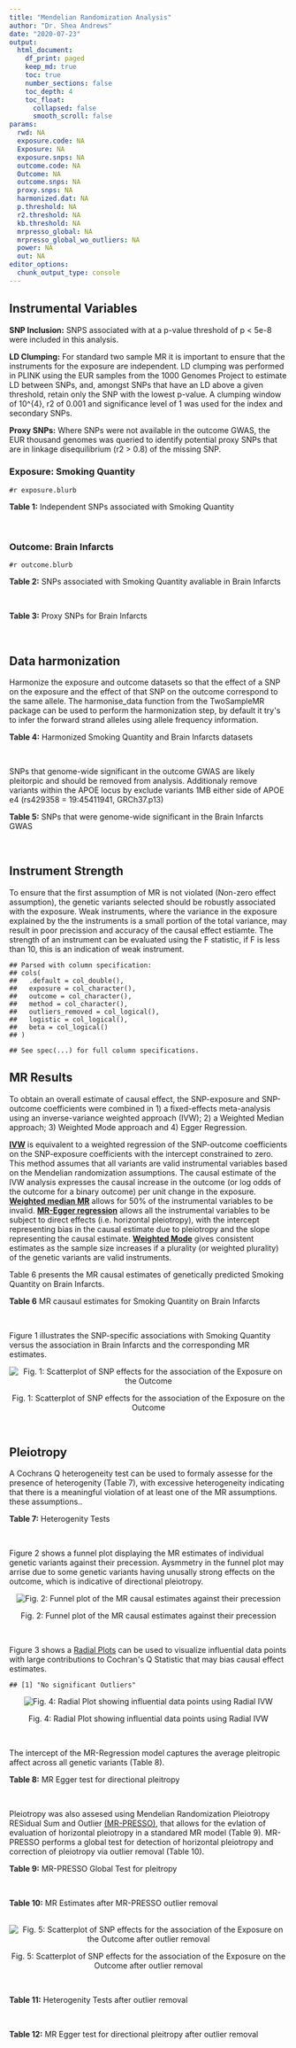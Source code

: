 ```yaml
---
title: "Mendelian Randomization Analysis"
author: "Dr. Shea Andrews"
date: "2020-07-23"
output:
  html_document:
    df_print: paged
    keep_md: true
    toc: true
    number_sections: false
    toc_depth: 4
    toc_float:
      collapsed: false
      smooth_scroll: false
params:
  rwd: NA
  exposure.code: NA
  Exposure: NA
  exposure.snps: NA
  outcome.code: NA
  Outcome: NA
  outcome.snps: NA
  proxy.snps: NA
  harmonized.dat: NA
  p.threshold: NA
  r2.threshold: NA
  kb.threshold: NA
  mrpresso_global: NA
  mrpresso_global_wo_outliers: NA
  power: NA
  out: NA
editor_options:
  chunk_output_type: console
---
```







## Instrumental Variables
**SNP Inclusion:** SNPS associated with at a p-value threshold of p < 5e-8 were included in this analysis.
<br>

**LD Clumping:** For standard two sample MR it is important to ensure that the instruments for the exposure are independent. LD clumping was performed in PLINK using the EUR samples from the 1000 Genomes Project to estimate LD between SNPs, and, amongst SNPs that have an LD above a given threshold, retain only the SNP with the lowest p-value. A clumping window of 10^{4}, r2 of 0.001 and significance level of 1 was used for the index and secondary SNPs.
<br>

**Proxy SNPs:** Where SNPs were not available in the outcome GWAS, the EUR thousand genomes was queried to identify potential proxy SNPs that are in linkage disequilibrium (r2 > 0.8) of the missing SNP.
<br>

### Exposure: Smoking Quantity
`#r exposure.blurb`
<br>

**Table 1:** Independent SNPs associated with Smoking Quantity
<div data-pagedtable="false">
  <script data-pagedtable-source type="application/json">
{"columns":[{"label":["SNP"],"name":[1],"type":["chr"],"align":["left"]},{"label":["CHROM"],"name":[2],"type":["dbl"],"align":["right"]},{"label":["POS"],"name":[3],"type":["dbl"],"align":["right"]},{"label":["REF"],"name":[4],"type":["chr"],"align":["left"]},{"label":["ALT"],"name":[5],"type":["chr"],"align":["left"]},{"label":["AF"],"name":[6],"type":["dbl"],"align":["right"]},{"label":["BETA"],"name":[7],"type":["dbl"],"align":["right"]},{"label":["SE"],"name":[8],"type":["dbl"],"align":["right"]},{"label":["Z"],"name":[9],"type":["dbl"],"align":["right"]},{"label":["P"],"name":[10],"type":["dbl"],"align":["right"]},{"label":["N"],"name":[11],"type":["dbl"],"align":["right"]},{"label":["TRAIT"],"name":[12],"type":["chr"],"align":["left"]}],"data":[{"1":"rs6663484","2":"1","3":"33878554","4":"T","5":"G","6":"0.3572470","7":"0.009431570","8":"0.001715454","9":"5.498","10":"3.843e-08","11":"335394","12":"Cigarettes_Per_Day"},{"1":"rs11264100","2":"1","3":"35591626","4":"A","5":"G","6":"0.8814240","7":"-0.010396900","8":"0.001714250","9":"-6.065","10":"1.323e-09","11":"335394","12":"Cigarettes_Per_Day"},{"1":"rs2072659","2":"1","3":"154548521","4":"C","5":"G","6":"0.1007260","7":"-0.012620500","8":"0.001711486","9":"-7.374","10":"1.659e-13","11":"335394","12":"Cigarettes_Per_Day"},{"1":"rs34973462","2":"1","3":"175993820","4":"C","5":"T","6":"0.4145770","7":"0.010078692","8":"0.001714646","9":"5.878","10":"4.157e-09","11":"335394","12":"Cigarettes_Per_Day"},{"1":"rs7599488","2":"2","3":"60718347","4":"C","5":"T","6":"0.4428680","7":"0.009946318","8":"0.001709871","9":"5.817","10":"5.974e-09","11":"337334","12":"Cigarettes_Per_Day"},{"1":"rs78408772","2":"2","3":"62710608","4":"C","5":"T","6":"0.0813701","7":"-0.009453846","8":"0.001710484","9":"-5.527","10":"3.250e-08","11":"337334","12":"Cigarettes_Per_Day"},{"1":"rs10204824","2":"2","3":"148372720","4":"A","5":"G","6":"0.5798550","7":"-0.012300300","8":"0.001706952","9":"-7.206","10":"5.754e-13","11":"337334","12":"Cigarettes_Per_Day"},{"1":"rs2084533","2":"3","3":"16872929","4":"C","5":"T","6":"0.3500730","7":"0.010643680","8":"0.001709005","9":"6.228","10":"4.718e-10","11":"337334","12":"Cigarettes_Per_Day"},{"1":"rs7431710","2":"3","3":"48935583","4":"G","5":"A","6":"0.6480000","7":"-0.012329218","8":"0.001711441","9":"-7.204","10":"5.832e-13","11":"335553","12":"Cigarettes_Per_Day"},{"1":"rs58889493","2":"3","3":"85622699","4":"T","5":"A","6":"0.6837700","7":"0.009410614","8":"0.001715074","9":"5.487","10":"4.095e-08","11":"335553","12":"Cigarettes_Per_Day"},{"1":"rs699165","2":"3","3":"136224697","4":"A","5":"G","6":"0.8056560","7":"0.009942930","8":"0.001709877","9":"5.815","10":"6.079e-09","11":"337334","12":"Cigarettes_Per_Day"},{"1":"rs28813180","2":"3","3":"158083918","4":"G","5":"A","6":"0.5027290","7":"-0.011008200","8":"0.001708552","9":"-6.443","10":"1.169e-10","11":"337334","12":"Cigarettes_Per_Day"},{"1":"rs1024323","2":"4","3":"3006043","4":"C","5":"T","6":"0.4675490","7":"-0.009949721","8":"0.001709868","9":"-5.819","10":"5.926e-09","11":"337334","12":"Cigarettes_Per_Day"},{"1":"rs11940255","2":"4","3":"67086288","4":"G","5":"A","6":"0.6773900","7":"-0.010943792","8":"0.001708633","9":"-6.405","10":"1.504e-10","11":"337334","12":"Cigarettes_Per_Day"},{"1":"rs10018253","2":"4","3":"67961464","4":"A","5":"C","6":"0.3268620","7":"0.022056800","8":"0.003634931","9":"6.068","10":"1.295e-09","11":"73380","12":"Cigarettes_Per_Day"},{"1":"rs7766641","2":"6","3":"26184102","4":"G","5":"A","6":"0.3434330","7":"-0.010904588","8":"0.001713211","9":"-6.365","10":"1.954e-10","11":"335553","12":"Cigarettes_Per_Day"},{"1":"rs215600","2":"7","3":"32333642","4":"G","5":"A","6":"0.6815510","7":"-0.016194228","8":"0.001702147","9":"-9.514","10":"1.829e-21","11":"337334","12":"Cigarettes_Per_Day"},{"1":"rs62447179","2":"7","3":"50339609","4":"G","5":"A","6":"0.3121600","7":"-0.009971783","8":"0.001709839","9":"-5.832","10":"5.466e-09","11":"337334","12":"Cigarettes_Per_Day"},{"1":"rs2741351","2":"8","3":"27418040","4":"A","5":"C","6":"0.8433190","7":"0.011704500","8":"0.001707690","9":"6.854","10":"7.189e-12","11":"337334","12":"Cigarettes_Per_Day"},{"1":"rs4236926","2":"8","3":"42578059","4":"T","5":"G","6":"0.7646630","7":"0.020466200","8":"0.001696893","9":"12.061","10":"1.700e-33","11":"337334","12":"Cigarettes_Per_Day"},{"1":"rs790564","2":"8","3":"64604218","4":"A","5":"C","6":"0.7583510","7":"-0.011035300","8":"0.001708519","9":"-6.459","10":"1.055e-10","11":"337334","12":"Cigarettes_Per_Day"},{"1":"rs112151537","2":"9","3":"136455785","4":"C","5":"T","6":"0.0419238","7":"0.012560790","8":"0.001706629","9":"7.360","10":"1.833e-13","11":"337334","12":"Cigarettes_Per_Day"},{"1":"rs3025383","2":"9","3":"136502369","4":"T","5":"C","6":"0.1737550","7":"-0.017286900","8":"0.001700802","9":"-10.164","10":"2.856e-24","11":"337334","12":"Cigarettes_Per_Day"},{"1":"rs11186852","2":"10","3":"93962124","4":"T","5":"C","6":"0.2589970","7":"0.009375700","8":"0.001710582","9":"5.481","10":"4.225e-08","11":"337334","12":"Cigarettes_Per_Day"},{"1":"rs7951365","2":"11","3":"16377044","4":"T","5":"C","6":"0.2905450","7":"0.011608000","8":"0.001707809","9":"6.797","10":"1.066e-11","11":"337334","12":"Cigarettes_Per_Day"},{"1":"rs10742683","2":"11","3":"43667625","4":"G","5":"A","6":"0.4711050","7":"-0.009435166","8":"0.001710509","9":"-5.516","10":"3.470e-08","11":"337334","12":"Cigarettes_Per_Day"},{"1":"rs113001570","2":"11","3":"46737412","4":"A","5":"T","6":"0.0538378","7":"0.010525000","8":"0.001709153","9":"6.158","10":"7.383e-10","11":"337334","12":"Cigarettes_Per_Day"},{"1":"rs7125588","2":"11","3":"113436072","4":"A","5":"G","6":"0.3864800","7":"-0.011853500","8":"0.001707506","9":"-6.942","10":"3.875e-12","11":"337334","12":"Cigarettes_Per_Day"},{"1":"rs11846838","2":"14","3":"104184737","4":"G","5":"A","6":"0.3943150","7":"0.010082117","8":"0.001709703","9":"5.897","10":"3.700e-09","11":"337334","12":"Cigarettes_Per_Day"},{"1":"rs632811","2":"15","3":"59155050","4":"A","5":"G","6":"0.3428420","7":"-0.011826700","8":"0.001832742","9":"-6.453","10":"1.097e-10","11":"292829","12":"Cigarettes_Per_Day"},{"1":"rs10519203","2":"15","3":"78814046","4":"G","5":"A","6":"0.6650290","7":"-0.060766535","8":"0.001663652","9":"-36.526","10":"4.310e-292","11":"330721","12":"Cigarettes_Per_Day"},{"1":"rs4887093","2":"15","3":"79043853","4":"C","5":"G","6":"0.3424310","7":"-0.030542300","8":"0.003612337","9":"-8.455","10":"2.780e-17","11":"73380","12":"Cigarettes_Per_Day"},{"1":"rs182317","2":"15","3":"89943601","4":"G","5":"T","6":"0.3247800","7":"-0.010572371","8":"0.001726101","9":"-6.125","10":"9.082e-10","11":"330721","12":"Cigarettes_Per_Day"},{"1":"rs1592485","2":"16","3":"52093549","4":"C","5":"A","6":"0.6552290","7":"-0.011163824","8":"0.001713294","9":"-6.516","10":"7.210e-11","11":"335394","12":"Cigarettes_Per_Day"},{"1":"rs12924872","2":"16","3":"69552215","4":"C","5":"T","6":"0.4650860","7":"-0.009492899","8":"0.001715378","9":"-5.534","10":"3.130e-08","11":"335394","12":"Cigarettes_Per_Day"},{"1":"rs258321","2":"16","3":"89756473","4":"A","5":"G","6":"0.3990170","7":"0.011058400","8":"0.001713425","9":"6.454","10":"1.086e-10","11":"335394","12":"Cigarettes_Per_Day"},{"1":"rs4485470","2":"18","3":"62125063","4":"G","5":"A","6":"0.6147690","7":"-0.010643685","8":"0.001709005","9":"-6.228","10":"4.729e-10","11":"337334","12":"Cigarettes_Per_Day"},{"1":"rs59208569","2":"19","3":"4044424","4":"G","5":"C","6":"0.8391680","7":"0.010931927","8":"0.001708648","9":"6.398","10":"1.576e-10","11":"337334","12":"Cigarettes_Per_Day"},{"1":"rs34406232","2":"19","3":"41305530","4":"C","5":"A","6":"0.0251468","7":"-0.016630341","8":"0.001718543","9":"-9.677","10":"3.793e-22","11":"330721","12":"Cigarettes_Per_Day"},{"1":"rs56113850","2":"19","3":"41353107","4":"T","5":"C","6":"0.5750370","7":"0.036126600","8":"0.001694336","9":"21.322","10":"7.140e-101","11":"330721","12":"Cigarettes_Per_Day"},{"1":"rs117875279","2":"19","3":"41498715","4":"G","5":"A","6":"0.0172289","7":"-0.010721377","8":"0.001725914","9":"-6.212","10":"5.230e-10","11":"330721","12":"Cigarettes_Per_Day"},{"1":"rs6078373","2":"20","3":"11863500","4":"G","5":"A","6":"0.4282090","7":"0.011213272","8":"0.001708299","9":"6.564","10":"5.243e-11","11":"337334","12":"Cigarettes_Per_Day"},{"1":"rs1737894","2":"20","3":"31054702","4":"C","5":"G","6":"0.4553280","7":"0.011746800","8":"0.001707638","9":"6.879","10":"6.042e-12","11":"337334","12":"Cigarettes_Per_Day"},{"1":"rs2273500","2":"20","3":"61986949","4":"T","5":"C","6":"0.1678790","7":"0.018190100","8":"0.001699691","9":"10.702","10":"9.928e-27","11":"337334","12":"Cigarettes_Per_Day"},{"1":"rs7281463","2":"21","3":"40520783","4":"A","5":"C","6":"0.3389620","7":"0.009589740","8":"0.001710316","9":"5.607","10":"2.061e-08","11":"337334","12":"Cigarettes_Per_Day"}],"options":{"columns":{"min":{},"max":[10]},"rows":{"min":[10],"max":[10]},"pages":{}}}
  </script>
</div>
<br>

### Outcome: Brain Infarcts
`#r outcome.blurb`
<br>

**Table 2:** SNPs associated with Smoking Quantity avaliable in Brain Infarcts
<div data-pagedtable="false">
  <script data-pagedtable-source type="application/json">
{"columns":[{"label":["SNP"],"name":[1],"type":["chr"],"align":["left"]},{"label":["CHROM"],"name":[2],"type":["dbl"],"align":["right"]},{"label":["POS"],"name":[3],"type":["dbl"],"align":["right"]},{"label":["REF"],"name":[4],"type":["chr"],"align":["left"]},{"label":["ALT"],"name":[5],"type":["chr"],"align":["left"]},{"label":["AF"],"name":[6],"type":["dbl"],"align":["right"]},{"label":["BETA"],"name":[7],"type":["dbl"],"align":["right"]},{"label":["SE"],"name":[8],"type":["dbl"],"align":["right"]},{"label":["Z"],"name":[9],"type":["dbl"],"align":["right"]},{"label":["P"],"name":[10],"type":["dbl"],"align":["right"]},{"label":["N"],"name":[11],"type":["dbl"],"align":["right"]},{"label":["TRAIT"],"name":[12],"type":["chr"],"align":["left"]}],"data":[{"1":"rs6663484","2":"1","3":"33878554","4":"T","5":"G","6":"0.3501","7":"-0.0227","8":"0.0296","9":"-0.76689200","10":"0.44330","11":"20824","12":"brain_infarcts"},{"1":"rs11264100","2":"1","3":"35591626","4":"A","5":"G","6":"0.7372","7":"0.0047","8":"0.0437","9":"0.10755100","10":"0.91370","11":"18466","12":"brain_infarcts"},{"1":"rs2072659","2":"1","3":"154548521","4":"C","5":"G","6":"0.1050","7":"-0.0322","8":"0.0731","9":"-0.44049200","10":"0.65940","11":"13874","12":"brain_infarcts"},{"1":"rs34973462","2":"1","3":"175993820","4":"C","5":"T","6":"0.3344","7":"-0.0135","8":"0.0302","9":"-0.44701987","10":"0.65530","11":"20824","12":"brain_infarcts"},{"1":"rs7599488","2":"2","3":"60718347","4":"C","5":"T","6":"0.4347","7":"0.0222","8":"0.0280","9":"0.79285714","10":"0.42720","11":"20949","12":"brain_infarcts"},{"1":"rs78408772","2":"2","3":"62710608","4":"C","5":"T","6":"0.1139","7":"0.0639","8":"0.0495","9":"1.29090909","10":"0.19700","11":"17910","12":"brain_infarcts"},{"1":"rs10204824","2":"2","3":"148372720","4":"A","5":"G","6":"0.6261","7":"-0.0060","8":"0.0299","9":"-0.20066900","10":"0.84120","11":"20824","12":"brain_infarcts"},{"1":"rs2084533","2":"3","3":"16872929","4":"C","5":"T","6":"0.3409","7":"0.0216","8":"0.0298","9":"0.72483221","10":"0.46930","11":"20189","12":"brain_infarcts"},{"1":"rs7431710","2":"3","3":"48935583","4":"G","5":"A","6":"0.6274","7":"0.0004","8":"0.0293","9":"0.01365188","10":"0.98820","11":"20527","12":"brain_infarcts"},{"1":"rs58889493","2":"3","3":"85622699","4":"T","5":"A","6":"0.5879","7":"-0.0207","8":"0.0287","9":"-0.72125436","10":"0.47150","11":"20742","12":"brain_infarcts"},{"1":"rs699165","2":"3","3":"136224697","4":"A","5":"G","6":"0.7306","7":"-0.0057","8":"0.0326","9":"-0.17484700","10":"0.86040","11":"20407","12":"brain_infarcts"},{"1":"rs28813180","2":"3","3":"158083918","4":"G","5":"A","6":"0.4886","7":"0.0577","8":"0.0277","9":"2.08303249","10":"0.03742","11":"20949","12":"brain_infarcts"},{"1":"rs1024323","2":"4","3":"3006043","4":"C","5":"T","6":"0.4024","7":"-0.0165","8":"0.0285","9":"-0.57894737","10":"0.56360","11":"19982","12":"brain_infarcts"},{"1":"rs11940255","2":"4","3":"67086288","4":"G","5":"A","6":"0.6841","7":"0.0010","8":"0.0304","9":"0.03289474","10":"0.97330","11":"20614","12":"brain_infarcts"},{"1":"rs10018253","2":"4","3":"67961464","4":"A","5":"C","6":"0.2511","7":"-0.0157","8":"0.0324","9":"-0.48456800","10":"0.62940","11":"20614","12":"brain_infarcts"},{"1":"rs7766641","2":"6","3":"26184102","4":"G","5":"A","6":"0.2829","7":"0.0058","8":"0.0324","9":"0.17901235","10":"0.85900","11":"20770","12":"brain_infarcts"},{"1":"rs215600","2":"7","3":"32333642","4":"G","5":"A","6":"0.6129","7":"-0.0466","8":"0.0288","9":"-1.61805556","10":"0.10590","11":"20949","12":"brain_infarcts"},{"1":"rs62447179","2":"7","3":"50339609","4":"G","5":"A","6":"0.3058","7":"-0.0182","8":"0.0306","9":"-0.59477124","10":"0.55180","11":"20824","12":"brain_infarcts"},{"1":"rs2741351","2":"8","3":"27418040","4":"A","5":"C","6":"0.8019","7":"0.0028","8":"0.0363","9":"0.07713500","10":"0.93960","11":"20341","12":"brain_infarcts"},{"1":"rs4236926","2":"8","3":"42578059","4":"T","5":"G","6":"0.7129","7":"-0.0459","8":"0.0346","9":"-1.32659000","10":"0.18470","11":"20489","12":"brain_infarcts"},{"1":"rs790564","2":"8","3":"64604218","4":"A","5":"C","6":"0.7142","7":"0.0053","8":"0.0315","9":"0.16825400","10":"0.86600","11":"20824","12":"brain_infarcts"},{"1":"rs112151537","2":"9","3":"136455785","4":"C","5":"T","6":"0.0497","7":"-0.1150","8":"0.1296","9":"-0.88734568","10":"0.37510","11":"10052","12":"brain_infarcts"},{"1":"rs3025383","2":"9","3":"136502369","4":"T","5":"C","6":"0.2329","7":"0.0305","8":"0.0364","9":"0.83791200","10":"0.40170","11":"20134","12":"brain_infarcts"},{"1":"rs11186852","2":"10","3":"93962124","4":"T","5":"C","6":"0.2741","7":"-0.0182","8":"0.0332","9":"-0.54819300","10":"0.58410","11":"19888","12":"brain_infarcts"},{"1":"rs7951365","2":"11","3":"16377044","4":"T","5":"C","6":"0.3204","7":"0.0024","8":"0.0297","9":"0.08080810","10":"0.93580","11":"20067","12":"brain_infarcts"},{"1":"rs10742683","2":"11","3":"43667625","4":"G","5":"A","6":"0.3957","7":"-0.0701","8":"0.0288","9":"-2.43402778","10":"0.01501","11":"20949","12":"brain_infarcts"},{"1":"rs113001570","2":"11","3":"46737412","4":"A","5":"T","6":"0.0596","7":"0.1117","8":"0.0752","9":"1.48537000","10":"0.13740","11":"13029","12":"brain_infarcts"},{"1":"rs7125588","2":"11","3":"113436072","4":"A","5":"G","6":"0.4229","7":"-0.0190","8":"0.0282","9":"-0.67375900","10":"0.49990","11":"20949","12":"brain_infarcts"},{"1":"rs11846838","2":"14","3":"104184737","4":"G","5":"A","6":"0.3038","7":"0.0055","8":"0.0310","9":"0.17741935","10":"0.85940","11":"20949","12":"brain_infarcts"},{"1":"rs632811","2":"15","3":"59155050","4":"A","5":"G","6":"0.3434","7":"-0.0306","8":"0.0302","9":"-1.01325000","10":"0.31150","11":"20949","12":"brain_infarcts"},{"1":"rs10519203","2":"15","3":"78814046","4":"G","5":"A","6":"0.6612","7":"-0.0100","8":"0.0298","9":"-0.33557047","10":"0.73830","11":"20527","12":"brain_infarcts"},{"1":"rs182317","2":"15","3":"89943601","4":"G","5":"T","6":"0.3410","7":"0.0273","8":"0.0306","9":"0.89215686","10":"0.37270","11":"20770","12":"brain_infarcts"},{"1":"rs1592485","2":"16","3":"52093549","4":"C","5":"A","6":"0.6006","7":"-0.0297","8":"0.0283","9":"-1.04946996","10":"0.29440","11":"19767","12":"brain_infarcts"},{"1":"rs12924872","2":"16","3":"69552215","4":"C","5":"T","6":"0.4529","7":"-0.0251","8":"0.0291","9":"-0.86254296","10":"0.38900","11":"20742","12":"brain_infarcts"},{"1":"rs258321","2":"16","3":"89756473","4":"A","5":"G","6":"0.4291","7":"-0.0289","8":"0.0300","9":"-0.96333300","10":"0.33450","11":"20527","12":"brain_infarcts"},{"1":"rs4485470","2":"18","3":"62125063","4":"G","5":"A","6":"0.5978","7":"-0.0483","8":"0.0296","9":"-1.63175676","10":"0.10290","11":"20949","12":"brain_infarcts"},{"1":"rs59208569","2":"19","3":"4044424","4":"G","5":"C","6":"0.7423","7":"-0.0205","8":"0.0415","9":"-0.49397590","10":"0.62180","11":"19919","12":"brain_infarcts"},{"1":"rs34406232","2":"19","3":"41305530","4":"C","5":"A","6":"0.0301","7":"0.1321","8":"0.1107","9":"1.19331527","10":"0.23270","11":"8377","12":"brain_infarcts"},{"1":"rs56113850","2":"19","3":"41353107","4":"T","5":"C","6":"0.5152","7":"-0.0265","8":"0.0352","9":"-0.75284100","10":"0.45110","11":"20824","12":"brain_infarcts"},{"1":"rs117875279","2":"19","3":"41498715","4":"G","5":"A","6":"0.0100","7":"-0.1123","8":"0.2794","9":"-0.40193271","10":"0.68780","11":"5050","12":"brain_infarcts"},{"1":"rs6078373","2":"20","3":"11863500","4":"G","5":"A","6":"0.3744","7":"-0.0344","8":"0.0285","9":"-1.20701754","10":"0.22610","11":"20949","12":"brain_infarcts"},{"1":"rs1737894","2":"20","3":"31054702","4":"C","5":"G","6":"0.4352","7":"-0.0164","8":"0.0292","9":"-0.56164400","10":"0.57560","11":"20527","12":"brain_infarcts"},{"1":"rs2273500","2":"20","3":"61986949","4":"T","5":"C","6":"0.1400","7":"0.0361","8":"0.0638","9":"0.56583100","10":"0.57210","11":"16448","12":"brain_infarcts"},{"1":"rs7281463","2":"21","3":"40520783","4":"A","5":"C","6":"0.4137","7":"0.0330","8":"0.0284","9":"1.16197000","10":"0.24520","11":"20949","12":"brain_infarcts"},{"1":"rs4887093","2":"NA","3":"NA","4":"NA","5":"NA","6":"NA","7":"NA","8":"NA","9":"NA","10":"NA","11":"NA","12":"NA"}],"options":{"columns":{"min":{},"max":[10]},"rows":{"min":[10],"max":[10]},"pages":{}}}
  </script>
</div>
<br>

**Table 3:** Proxy SNPs for Brain Infarcts
<div data-pagedtable="false">
  <script data-pagedtable-source type="application/json">
{"columns":[{"label":["proxy.outcome"],"name":[1],"type":["lgl"],"align":["right"]},{"label":["target_snp"],"name":[2],"type":["lgl"],"align":["right"]},{"label":["proxy_snp"],"name":[3],"type":["lgl"],"align":["right"]},{"label":["ld.r2"],"name":[4],"type":["lgl"],"align":["right"]},{"label":["Dprime"],"name":[5],"type":["lgl"],"align":["right"]},{"label":["ref.proxy"],"name":[6],"type":["lgl"],"align":["right"]},{"label":["alt.proxy"],"name":[7],"type":["lgl"],"align":["right"]},{"label":["CHROM"],"name":[8],"type":["lgl"],"align":["right"]},{"label":["POS"],"name":[9],"type":["lgl"],"align":["right"]},{"label":["ALT.proxy"],"name":[10],"type":["lgl"],"align":["right"]},{"label":["REF.proxy"],"name":[11],"type":["lgl"],"align":["right"]},{"label":["AF"],"name":[12],"type":["lgl"],"align":["right"]},{"label":["BETA"],"name":[13],"type":["lgl"],"align":["right"]},{"label":["SE"],"name":[14],"type":["lgl"],"align":["right"]},{"label":["P"],"name":[15],"type":["lgl"],"align":["right"]},{"label":["N"],"name":[16],"type":["lgl"],"align":["right"]},{"label":["ref"],"name":[17],"type":["lgl"],"align":["right"]},{"label":["alt"],"name":[18],"type":["lgl"],"align":["right"]},{"label":["ALT"],"name":[19],"type":["lgl"],"align":["right"]},{"label":["REF"],"name":[20],"type":["lgl"],"align":["right"]},{"label":["PHASE"],"name":[21],"type":["lgl"],"align":["right"]}],"data":[{"1":"NA","2":"NA","3":"NA","4":"NA","5":"NA","6":"NA","7":"NA","8":"NA","9":"NA","10":"NA","11":"NA","12":"NA","13":"NA","14":"NA","15":"NA","16":"NA","17":"NA","18":"NA","19":"NA","20":"NA","21":"NA"}],"options":{"columns":{"min":{},"max":[10]},"rows":{"min":[10],"max":[10]},"pages":{}}}
  </script>
</div>
<br>

## Data harmonization
Harmonize the exposure and outcome datasets so that the effect of a SNP on the exposure and the effect of that SNP on the outcome correspond to the same allele. The harmonise_data function from the TwoSampleMR package can be used to perform the harmonization step, by default it try's to infer the forward strand alleles using allele frequency information.
<br>

**Table 4:** Harmonized Smoking Quantity and Brain Infarcts datasets
<div data-pagedtable="false">
  <script data-pagedtable-source type="application/json">
{"columns":[{"label":["SNP"],"name":[1],"type":["chr"],"align":["left"]},{"label":["effect_allele.exposure"],"name":[2],"type":["chr"],"align":["left"]},{"label":["other_allele.exposure"],"name":[3],"type":["chr"],"align":["left"]},{"label":["effect_allele.outcome"],"name":[4],"type":["chr"],"align":["left"]},{"label":["other_allele.outcome"],"name":[5],"type":["chr"],"align":["left"]},{"label":["beta.exposure"],"name":[6],"type":["dbl"],"align":["right"]},{"label":["beta.outcome"],"name":[7],"type":["dbl"],"align":["right"]},{"label":["eaf.exposure"],"name":[8],"type":["dbl"],"align":["right"]},{"label":["eaf.outcome"],"name":[9],"type":["dbl"],"align":["right"]},{"label":["remove"],"name":[10],"type":["lgl"],"align":["right"]},{"label":["palindromic"],"name":[11],"type":["lgl"],"align":["right"]},{"label":["ambiguous"],"name":[12],"type":["lgl"],"align":["right"]},{"label":["id.outcome"],"name":[13],"type":["chr"],"align":["left"]},{"label":["chr.outcome"],"name":[14],"type":["dbl"],"align":["right"]},{"label":["pos.outcome"],"name":[15],"type":["dbl"],"align":["right"]},{"label":["se.outcome"],"name":[16],"type":["dbl"],"align":["right"]},{"label":["z.outcome"],"name":[17],"type":["dbl"],"align":["right"]},{"label":["pval.outcome"],"name":[18],"type":["dbl"],"align":["right"]},{"label":["samplesize.outcome"],"name":[19],"type":["dbl"],"align":["right"]},{"label":["outcome"],"name":[20],"type":["chr"],"align":["left"]},{"label":["mr_keep.outcome"],"name":[21],"type":["lgl"],"align":["right"]},{"label":["pval_origin.outcome"],"name":[22],"type":["chr"],"align":["left"]},{"label":["chr.exposure"],"name":[23],"type":["dbl"],"align":["right"]},{"label":["pos.exposure"],"name":[24],"type":["dbl"],"align":["right"]},{"label":["se.exposure"],"name":[25],"type":["dbl"],"align":["right"]},{"label":["z.exposure"],"name":[26],"type":["dbl"],"align":["right"]},{"label":["pval.exposure"],"name":[27],"type":["dbl"],"align":["right"]},{"label":["samplesize.exposure"],"name":[28],"type":["dbl"],"align":["right"]},{"label":["exposure"],"name":[29],"type":["chr"],"align":["left"]},{"label":["mr_keep.exposure"],"name":[30],"type":["lgl"],"align":["right"]},{"label":["pval_origin.exposure"],"name":[31],"type":["chr"],"align":["left"]},{"label":["id.exposure"],"name":[32],"type":["chr"],"align":["left"]},{"label":["action"],"name":[33],"type":["dbl"],"align":["right"]},{"label":["mr_keep"],"name":[34],"type":["lgl"],"align":["right"]},{"label":["pt"],"name":[35],"type":["dbl"],"align":["right"]},{"label":["pleitropy_keep"],"name":[36],"type":["lgl"],"align":["right"]},{"label":["mrpresso_RSSobs"],"name":[37],"type":["lgl"],"align":["right"]},{"label":["mrpresso_pval"],"name":[38],"type":["lgl"],"align":["right"]},{"label":["mrpresso_keep"],"name":[39],"type":["lgl"],"align":["right"]}],"data":[{"1":"rs10018253","2":"C","3":"A","4":"C","5":"A","6":"0.022056800","7":"-0.0157","8":"0.3268620","9":"0.2511","10":"FALSE","11":"FALSE","12":"FALSE","13":"Ab1P9x","14":"4","15":"67961464","16":"0.0324","17":"-0.48456800","18":"0.62940","19":"20614","20":"Chauhan2019bi","21":"TRUE","22":"reported","23":"4","24":"67961464","25":"0.003634931","26":"6.068","27":"1.295e-09","28":"73380","29":"Liu2019smkcpd23andMe","30":"TRUE","31":"reported","32":"o59aIq","33":"2","34":"TRUE","35":"5e-08","36":"TRUE","37":"NA","38":"NA","39":"TRUE"},{"1":"rs10204824","2":"G","3":"A","4":"G","5":"A","6":"-0.012300300","7":"-0.0060","8":"0.5798550","9":"0.6261","10":"FALSE","11":"FALSE","12":"FALSE","13":"Ab1P9x","14":"2","15":"148372720","16":"0.0299","17":"-0.20066900","18":"0.84120","19":"20824","20":"Chauhan2019bi","21":"TRUE","22":"reported","23":"2","24":"148372720","25":"0.001706952","26":"-7.206","27":"5.754e-13","28":"337334","29":"Liu2019smkcpd23andMe","30":"TRUE","31":"reported","32":"o59aIq","33":"2","34":"TRUE","35":"5e-08","36":"TRUE","37":"NA","38":"NA","39":"TRUE"},{"1":"rs1024323","2":"T","3":"C","4":"T","5":"C","6":"-0.009949721","7":"-0.0165","8":"0.4675490","9":"0.4024","10":"FALSE","11":"FALSE","12":"FALSE","13":"Ab1P9x","14":"4","15":"3006043","16":"0.0285","17":"-0.57894737","18":"0.56360","19":"19982","20":"Chauhan2019bi","21":"TRUE","22":"reported","23":"4","24":"3006043","25":"0.001709868","26":"-5.819","27":"5.926e-09","28":"337334","29":"Liu2019smkcpd23andMe","30":"TRUE","31":"reported","32":"o59aIq","33":"2","34":"TRUE","35":"5e-08","36":"TRUE","37":"NA","38":"NA","39":"TRUE"},{"1":"rs10519203","2":"A","3":"G","4":"A","5":"G","6":"-0.060766535","7":"-0.0100","8":"0.6650290","9":"0.6612","10":"FALSE","11":"FALSE","12":"FALSE","13":"Ab1P9x","14":"15","15":"78814046","16":"0.0298","17":"-0.33557047","18":"0.73830","19":"20527","20":"Chauhan2019bi","21":"TRUE","22":"reported","23":"15","24":"78814046","25":"0.001663652","26":"-36.526","27":"1.000e-200","28":"330721","29":"Liu2019smkcpd23andMe","30":"TRUE","31":"reported","32":"o59aIq","33":"2","34":"TRUE","35":"5e-08","36":"TRUE","37":"NA","38":"NA","39":"TRUE"},{"1":"rs10742683","2":"A","3":"G","4":"A","5":"G","6":"-0.009435166","7":"-0.0701","8":"0.4711050","9":"0.3957","10":"FALSE","11":"FALSE","12":"FALSE","13":"Ab1P9x","14":"11","15":"43667625","16":"0.0288","17":"-2.43402778","18":"0.01501","19":"20949","20":"Chauhan2019bi","21":"TRUE","22":"reported","23":"11","24":"43667625","25":"0.001710509","26":"-5.516","27":"3.470e-08","28":"337334","29":"Liu2019smkcpd23andMe","30":"TRUE","31":"reported","32":"o59aIq","33":"2","34":"TRUE","35":"5e-08","36":"TRUE","37":"NA","38":"NA","39":"TRUE"},{"1":"rs11186852","2":"C","3":"T","4":"C","5":"T","6":"0.009375700","7":"-0.0182","8":"0.2589970","9":"0.2741","10":"FALSE","11":"FALSE","12":"FALSE","13":"Ab1P9x","14":"10","15":"93962124","16":"0.0332","17":"-0.54819300","18":"0.58410","19":"19888","20":"Chauhan2019bi","21":"TRUE","22":"reported","23":"10","24":"93962124","25":"0.001710582","26":"5.481","27":"4.225e-08","28":"337334","29":"Liu2019smkcpd23andMe","30":"TRUE","31":"reported","32":"o59aIq","33":"2","34":"TRUE","35":"5e-08","36":"TRUE","37":"NA","38":"NA","39":"TRUE"},{"1":"rs112151537","2":"T","3":"C","4":"T","5":"C","6":"0.012560790","7":"-0.1150","8":"0.0419238","9":"0.0497","10":"FALSE","11":"FALSE","12":"FALSE","13":"Ab1P9x","14":"9","15":"136455785","16":"0.1296","17":"-0.88734568","18":"0.37510","19":"10052","20":"Chauhan2019bi","21":"TRUE","22":"reported","23":"9","24":"136455785","25":"0.001706629","26":"7.360","27":"1.833e-13","28":"337334","29":"Liu2019smkcpd23andMe","30":"TRUE","31":"reported","32":"o59aIq","33":"2","34":"TRUE","35":"5e-08","36":"TRUE","37":"NA","38":"NA","39":"TRUE"},{"1":"rs11264100","2":"G","3":"A","4":"G","5":"A","6":"-0.010396900","7":"0.0047","8":"0.8814240","9":"0.7372","10":"FALSE","11":"FALSE","12":"FALSE","13":"Ab1P9x","14":"1","15":"35591626","16":"0.0437","17":"0.10755100","18":"0.91370","19":"18466","20":"Chauhan2019bi","21":"TRUE","22":"reported","23":"1","24":"35591626","25":"0.001714250","26":"-6.065","27":"1.323e-09","28":"335394","29":"Liu2019smkcpd23andMe","30":"TRUE","31":"reported","32":"o59aIq","33":"2","34":"TRUE","35":"5e-08","36":"TRUE","37":"NA","38":"NA","39":"TRUE"},{"1":"rs113001570","2":"T","3":"A","4":"T","5":"A","6":"0.010525000","7":"0.1117","8":"0.0538378","9":"0.0596","10":"FALSE","11":"TRUE","12":"FALSE","13":"Ab1P9x","14":"11","15":"46737412","16":"0.0752","17":"1.48537000","18":"0.13740","19":"13029","20":"Chauhan2019bi","21":"TRUE","22":"reported","23":"11","24":"46737412","25":"0.001709153","26":"6.158","27":"7.383e-10","28":"337334","29":"Liu2019smkcpd23andMe","30":"TRUE","31":"reported","32":"o59aIq","33":"2","34":"TRUE","35":"5e-08","36":"TRUE","37":"NA","38":"NA","39":"TRUE"},{"1":"rs117875279","2":"A","3":"G","4":"A","5":"G","6":"-0.010721377","7":"-0.1123","8":"0.0172289","9":"0.0100","10":"FALSE","11":"FALSE","12":"FALSE","13":"Ab1P9x","14":"19","15":"41498715","16":"0.2794","17":"-0.40193271","18":"0.68780","19":"5050","20":"Chauhan2019bi","21":"TRUE","22":"reported","23":"19","24":"41498715","25":"0.001725914","26":"-6.212","27":"5.230e-10","28":"330721","29":"Liu2019smkcpd23andMe","30":"TRUE","31":"reported","32":"o59aIq","33":"2","34":"TRUE","35":"5e-08","36":"TRUE","37":"NA","38":"NA","39":"TRUE"},{"1":"rs11846838","2":"A","3":"G","4":"A","5":"G","6":"0.010082117","7":"0.0055","8":"0.3943150","9":"0.3038","10":"FALSE","11":"FALSE","12":"FALSE","13":"Ab1P9x","14":"14","15":"104184737","16":"0.0310","17":"0.17741935","18":"0.85940","19":"20949","20":"Chauhan2019bi","21":"TRUE","22":"reported","23":"14","24":"104184737","25":"0.001709703","26":"5.897","27":"3.700e-09","28":"337334","29":"Liu2019smkcpd23andMe","30":"TRUE","31":"reported","32":"o59aIq","33":"2","34":"TRUE","35":"5e-08","36":"TRUE","37":"NA","38":"NA","39":"TRUE"},{"1":"rs11940255","2":"A","3":"G","4":"A","5":"G","6":"-0.010943792","7":"0.0010","8":"0.6773900","9":"0.6841","10":"FALSE","11":"FALSE","12":"FALSE","13":"Ab1P9x","14":"4","15":"67086288","16":"0.0304","17":"0.03289474","18":"0.97330","19":"20614","20":"Chauhan2019bi","21":"TRUE","22":"reported","23":"4","24":"67086288","25":"0.001708633","26":"-6.405","27":"1.504e-10","28":"337334","29":"Liu2019smkcpd23andMe","30":"TRUE","31":"reported","32":"o59aIq","33":"2","34":"TRUE","35":"5e-08","36":"TRUE","37":"NA","38":"NA","39":"TRUE"},{"1":"rs12924872","2":"T","3":"C","4":"T","5":"C","6":"-0.009492899","7":"-0.0251","8":"0.4650860","9":"0.4529","10":"FALSE","11":"FALSE","12":"FALSE","13":"Ab1P9x","14":"16","15":"69552215","16":"0.0291","17":"-0.86254296","18":"0.38900","19":"20742","20":"Chauhan2019bi","21":"TRUE","22":"reported","23":"16","24":"69552215","25":"0.001715378","26":"-5.534","27":"3.130e-08","28":"335394","29":"Liu2019smkcpd23andMe","30":"TRUE","31":"reported","32":"o59aIq","33":"2","34":"TRUE","35":"5e-08","36":"TRUE","37":"NA","38":"NA","39":"TRUE"},{"1":"rs1592485","2":"A","3":"C","4":"A","5":"C","6":"-0.011163824","7":"-0.0297","8":"0.6552290","9":"0.6006","10":"FALSE","11":"FALSE","12":"FALSE","13":"Ab1P9x","14":"16","15":"52093549","16":"0.0283","17":"-1.04946996","18":"0.29440","19":"19767","20":"Chauhan2019bi","21":"TRUE","22":"reported","23":"16","24":"52093549","25":"0.001713294","26":"-6.516","27":"7.210e-11","28":"335394","29":"Liu2019smkcpd23andMe","30":"TRUE","31":"reported","32":"o59aIq","33":"2","34":"TRUE","35":"5e-08","36":"TRUE","37":"NA","38":"NA","39":"TRUE"},{"1":"rs1737894","2":"G","3":"C","4":"G","5":"C","6":"0.011746800","7":"-0.0164","8":"0.4553280","9":"0.4352","10":"FALSE","11":"TRUE","12":"TRUE","13":"Ab1P9x","14":"20","15":"31054702","16":"0.0292","17":"-0.56164400","18":"0.57560","19":"20527","20":"Chauhan2019bi","21":"TRUE","22":"reported","23":"20","24":"31054702","25":"0.001707638","26":"6.879","27":"6.042e-12","28":"337334","29":"Liu2019smkcpd23andMe","30":"TRUE","31":"reported","32":"o59aIq","33":"2","34":"FALSE","35":"5e-08","36":"TRUE","37":"NA","38":"NA","39":"NA"},{"1":"rs182317","2":"T","3":"G","4":"T","5":"G","6":"-0.010572371","7":"0.0273","8":"0.3247800","9":"0.3410","10":"FALSE","11":"FALSE","12":"FALSE","13":"Ab1P9x","14":"15","15":"89943601","16":"0.0306","17":"0.89215686","18":"0.37270","19":"20770","20":"Chauhan2019bi","21":"TRUE","22":"reported","23":"15","24":"89943601","25":"0.001726101","26":"-6.125","27":"9.082e-10","28":"330721","29":"Liu2019smkcpd23andMe","30":"TRUE","31":"reported","32":"o59aIq","33":"2","34":"TRUE","35":"5e-08","36":"TRUE","37":"NA","38":"NA","39":"TRUE"},{"1":"rs2072659","2":"G","3":"C","4":"G","5":"C","6":"-0.012620500","7":"-0.0322","8":"0.1007260","9":"0.1050","10":"FALSE","11":"TRUE","12":"FALSE","13":"Ab1P9x","14":"1","15":"154548521","16":"0.0731","17":"-0.44049200","18":"0.65940","19":"13874","20":"Chauhan2019bi","21":"TRUE","22":"reported","23":"1","24":"154548521","25":"0.001711486","26":"-7.374","27":"1.659e-13","28":"335394","29":"Liu2019smkcpd23andMe","30":"TRUE","31":"reported","32":"o59aIq","33":"2","34":"TRUE","35":"5e-08","36":"TRUE","37":"NA","38":"NA","39":"TRUE"},{"1":"rs2084533","2":"T","3":"C","4":"T","5":"C","6":"0.010643680","7":"0.0216","8":"0.3500730","9":"0.3409","10":"FALSE","11":"FALSE","12":"FALSE","13":"Ab1P9x","14":"3","15":"16872929","16":"0.0298","17":"0.72483221","18":"0.46930","19":"20189","20":"Chauhan2019bi","21":"TRUE","22":"reported","23":"3","24":"16872929","25":"0.001709005","26":"6.228","27":"4.718e-10","28":"337334","29":"Liu2019smkcpd23andMe","30":"TRUE","31":"reported","32":"o59aIq","33":"2","34":"TRUE","35":"5e-08","36":"TRUE","37":"NA","38":"NA","39":"TRUE"},{"1":"rs215600","2":"A","3":"G","4":"A","5":"G","6":"-0.016194228","7":"-0.0466","8":"0.6815510","9":"0.6129","10":"FALSE","11":"FALSE","12":"FALSE","13":"Ab1P9x","14":"7","15":"32333642","16":"0.0288","17":"-1.61805556","18":"0.10590","19":"20949","20":"Chauhan2019bi","21":"TRUE","22":"reported","23":"7","24":"32333642","25":"0.001702147","26":"-9.514","27":"1.829e-21","28":"337334","29":"Liu2019smkcpd23andMe","30":"TRUE","31":"reported","32":"o59aIq","33":"2","34":"TRUE","35":"5e-08","36":"TRUE","37":"NA","38":"NA","39":"TRUE"},{"1":"rs2273500","2":"C","3":"T","4":"C","5":"T","6":"0.018190100","7":"0.0361","8":"0.1678790","9":"0.1400","10":"FALSE","11":"FALSE","12":"FALSE","13":"Ab1P9x","14":"20","15":"61986949","16":"0.0638","17":"0.56583100","18":"0.57210","19":"16448","20":"Chauhan2019bi","21":"TRUE","22":"reported","23":"20","24":"61986949","25":"0.001699691","26":"10.702","27":"9.928e-27","28":"337334","29":"Liu2019smkcpd23andMe","30":"TRUE","31":"reported","32":"o59aIq","33":"2","34":"TRUE","35":"5e-08","36":"TRUE","37":"NA","38":"NA","39":"TRUE"},{"1":"rs258321","2":"G","3":"A","4":"G","5":"A","6":"0.011058400","7":"-0.0289","8":"0.3990170","9":"0.4291","10":"FALSE","11":"FALSE","12":"FALSE","13":"Ab1P9x","14":"16","15":"89756473","16":"0.0300","17":"-0.96333300","18":"0.33450","19":"20527","20":"Chauhan2019bi","21":"TRUE","22":"reported","23":"16","24":"89756473","25":"0.001713425","26":"6.454","27":"1.086e-10","28":"335394","29":"Liu2019smkcpd23andMe","30":"TRUE","31":"reported","32":"o59aIq","33":"2","34":"TRUE","35":"5e-08","36":"TRUE","37":"NA","38":"NA","39":"TRUE"},{"1":"rs2741351","2":"C","3":"A","4":"C","5":"A","6":"0.011704500","7":"0.0028","8":"0.8433190","9":"0.8019","10":"FALSE","11":"FALSE","12":"FALSE","13":"Ab1P9x","14":"8","15":"27418040","16":"0.0363","17":"0.07713500","18":"0.93960","19":"20341","20":"Chauhan2019bi","21":"TRUE","22":"reported","23":"8","24":"27418040","25":"0.001707690","26":"6.854","27":"7.189e-12","28":"337334","29":"Liu2019smkcpd23andMe","30":"TRUE","31":"reported","32":"o59aIq","33":"2","34":"TRUE","35":"5e-08","36":"TRUE","37":"NA","38":"NA","39":"TRUE"},{"1":"rs28813180","2":"A","3":"G","4":"A","5":"G","6":"-0.011008200","7":"0.0577","8":"0.5027290","9":"0.4886","10":"FALSE","11":"FALSE","12":"FALSE","13":"Ab1P9x","14":"3","15":"158083918","16":"0.0277","17":"2.08303249","18":"0.03742","19":"20949","20":"Chauhan2019bi","21":"TRUE","22":"reported","23":"3","24":"158083918","25":"0.001708552","26":"-6.443","27":"1.169e-10","28":"337334","29":"Liu2019smkcpd23andMe","30":"TRUE","31":"reported","32":"o59aIq","33":"2","34":"TRUE","35":"5e-08","36":"TRUE","37":"NA","38":"NA","39":"TRUE"},{"1":"rs3025383","2":"C","3":"T","4":"C","5":"T","6":"-0.017286900","7":"0.0305","8":"0.1737550","9":"0.2329","10":"FALSE","11":"FALSE","12":"FALSE","13":"Ab1P9x","14":"9","15":"136502369","16":"0.0364","17":"0.83791200","18":"0.40170","19":"20134","20":"Chauhan2019bi","21":"TRUE","22":"reported","23":"9","24":"136502369","25":"0.001700802","26":"-10.164","27":"2.856e-24","28":"337334","29":"Liu2019smkcpd23andMe","30":"TRUE","31":"reported","32":"o59aIq","33":"2","34":"TRUE","35":"5e-08","36":"TRUE","37":"NA","38":"NA","39":"TRUE"},{"1":"rs34406232","2":"A","3":"C","4":"A","5":"C","6":"-0.016630341","7":"0.1321","8":"0.0251468","9":"0.0301","10":"FALSE","11":"FALSE","12":"FALSE","13":"Ab1P9x","14":"19","15":"41305530","16":"0.1107","17":"1.19331527","18":"0.23270","19":"8377","20":"Chauhan2019bi","21":"TRUE","22":"reported","23":"19","24":"41305530","25":"0.001718543","26":"-9.677","27":"3.793e-22","28":"330721","29":"Liu2019smkcpd23andMe","30":"TRUE","31":"reported","32":"o59aIq","33":"2","34":"TRUE","35":"5e-08","36":"TRUE","37":"NA","38":"NA","39":"TRUE"},{"1":"rs34973462","2":"T","3":"C","4":"T","5":"C","6":"0.010078692","7":"-0.0135","8":"0.4145770","9":"0.3344","10":"FALSE","11":"FALSE","12":"FALSE","13":"Ab1P9x","14":"1","15":"175993820","16":"0.0302","17":"-0.44701987","18":"0.65530","19":"20824","20":"Chauhan2019bi","21":"TRUE","22":"reported","23":"1","24":"175993820","25":"0.001714646","26":"5.878","27":"4.157e-09","28":"335394","29":"Liu2019smkcpd23andMe","30":"TRUE","31":"reported","32":"o59aIq","33":"2","34":"TRUE","35":"5e-08","36":"TRUE","37":"NA","38":"NA","39":"TRUE"},{"1":"rs4236926","2":"G","3":"T","4":"G","5":"T","6":"0.020466200","7":"-0.0459","8":"0.7646630","9":"0.7129","10":"FALSE","11":"FALSE","12":"FALSE","13":"Ab1P9x","14":"8","15":"42578059","16":"0.0346","17":"-1.32659000","18":"0.18470","19":"20489","20":"Chauhan2019bi","21":"TRUE","22":"reported","23":"8","24":"42578059","25":"0.001696893","26":"12.061","27":"1.700e-33","28":"337334","29":"Liu2019smkcpd23andMe","30":"TRUE","31":"reported","32":"o59aIq","33":"2","34":"TRUE","35":"5e-08","36":"TRUE","37":"NA","38":"NA","39":"TRUE"},{"1":"rs4485470","2":"A","3":"G","4":"A","5":"G","6":"-0.010643685","7":"-0.0483","8":"0.6147690","9":"0.5978","10":"FALSE","11":"FALSE","12":"FALSE","13":"Ab1P9x","14":"18","15":"62125063","16":"0.0296","17":"-1.63175676","18":"0.10290","19":"20949","20":"Chauhan2019bi","21":"TRUE","22":"reported","23":"18","24":"62125063","25":"0.001709005","26":"-6.228","27":"4.729e-10","28":"337334","29":"Liu2019smkcpd23andMe","30":"TRUE","31":"reported","32":"o59aIq","33":"2","34":"TRUE","35":"5e-08","36":"TRUE","37":"NA","38":"NA","39":"TRUE"},{"1":"rs56113850","2":"C","3":"T","4":"C","5":"T","6":"0.036126600","7":"-0.0265","8":"0.5750370","9":"0.5152","10":"FALSE","11":"FALSE","12":"FALSE","13":"Ab1P9x","14":"19","15":"41353107","16":"0.0352","17":"-0.75284100","18":"0.45110","19":"20824","20":"Chauhan2019bi","21":"TRUE","22":"reported","23":"19","24":"41353107","25":"0.001694336","26":"21.322","27":"7.140e-101","28":"330721","29":"Liu2019smkcpd23andMe","30":"TRUE","31":"reported","32":"o59aIq","33":"2","34":"TRUE","35":"5e-08","36":"TRUE","37":"NA","38":"NA","39":"TRUE"},{"1":"rs58889493","2":"A","3":"T","4":"A","5":"T","6":"0.009410614","7":"-0.0207","8":"0.6837700","9":"0.5879","10":"FALSE","11":"TRUE","12":"FALSE","13":"Ab1P9x","14":"3","15":"85622699","16":"0.0287","17":"-0.72125436","18":"0.47150","19":"20742","20":"Chauhan2019bi","21":"TRUE","22":"reported","23":"3","24":"85622699","25":"0.001715074","26":"5.487","27":"4.095e-08","28":"335553","29":"Liu2019smkcpd23andMe","30":"TRUE","31":"reported","32":"o59aIq","33":"2","34":"TRUE","35":"5e-08","36":"TRUE","37":"NA","38":"NA","39":"TRUE"},{"1":"rs59208569","2":"C","3":"G","4":"C","5":"G","6":"0.010931927","7":"-0.0205","8":"0.8391680","9":"0.7423","10":"FALSE","11":"TRUE","12":"FALSE","13":"Ab1P9x","14":"19","15":"4044424","16":"0.0415","17":"-0.49397590","18":"0.62180","19":"19919","20":"Chauhan2019bi","21":"TRUE","22":"reported","23":"19","24":"4044424","25":"0.001708648","26":"6.398","27":"1.576e-10","28":"337334","29":"Liu2019smkcpd23andMe","30":"TRUE","31":"reported","32":"o59aIq","33":"2","34":"TRUE","35":"5e-08","36":"TRUE","37":"NA","38":"NA","39":"TRUE"},{"1":"rs6078373","2":"A","3":"G","4":"A","5":"G","6":"0.011213272","7":"-0.0344","8":"0.4282090","9":"0.3744","10":"FALSE","11":"FALSE","12":"FALSE","13":"Ab1P9x","14":"20","15":"11863500","16":"0.0285","17":"-1.20701754","18":"0.22610","19":"20949","20":"Chauhan2019bi","21":"TRUE","22":"reported","23":"20","24":"11863500","25":"0.001708299","26":"6.564","27":"5.243e-11","28":"337334","29":"Liu2019smkcpd23andMe","30":"TRUE","31":"reported","32":"o59aIq","33":"2","34":"TRUE","35":"5e-08","36":"TRUE","37":"NA","38":"NA","39":"TRUE"},{"1":"rs62447179","2":"A","3":"G","4":"A","5":"G","6":"-0.009971783","7":"-0.0182","8":"0.3121600","9":"0.3058","10":"FALSE","11":"FALSE","12":"FALSE","13":"Ab1P9x","14":"7","15":"50339609","16":"0.0306","17":"-0.59477124","18":"0.55180","19":"20824","20":"Chauhan2019bi","21":"TRUE","22":"reported","23":"7","24":"50339609","25":"0.001709839","26":"-5.832","27":"5.466e-09","28":"337334","29":"Liu2019smkcpd23andMe","30":"TRUE","31":"reported","32":"o59aIq","33":"2","34":"TRUE","35":"5e-08","36":"TRUE","37":"NA","38":"NA","39":"TRUE"},{"1":"rs632811","2":"G","3":"A","4":"G","5":"A","6":"-0.011826700","7":"-0.0306","8":"0.3428420","9":"0.3434","10":"FALSE","11":"FALSE","12":"FALSE","13":"Ab1P9x","14":"15","15":"59155050","16":"0.0302","17":"-1.01325000","18":"0.31150","19":"20949","20":"Chauhan2019bi","21":"TRUE","22":"reported","23":"15","24":"59155050","25":"0.001832742","26":"-6.453","27":"1.097e-10","28":"292829","29":"Liu2019smkcpd23andMe","30":"TRUE","31":"reported","32":"o59aIq","33":"2","34":"TRUE","35":"5e-08","36":"TRUE","37":"NA","38":"NA","39":"TRUE"},{"1":"rs6663484","2":"G","3":"T","4":"G","5":"T","6":"0.009431570","7":"-0.0227","8":"0.3572470","9":"0.3501","10":"FALSE","11":"FALSE","12":"FALSE","13":"Ab1P9x","14":"1","15":"33878554","16":"0.0296","17":"-0.76689200","18":"0.44330","19":"20824","20":"Chauhan2019bi","21":"TRUE","22":"reported","23":"1","24":"33878554","25":"0.001715454","26":"5.498","27":"3.843e-08","28":"335394","29":"Liu2019smkcpd23andMe","30":"TRUE","31":"reported","32":"o59aIq","33":"2","34":"TRUE","35":"5e-08","36":"TRUE","37":"NA","38":"NA","39":"TRUE"},{"1":"rs699165","2":"G","3":"A","4":"G","5":"A","6":"0.009942930","7":"-0.0057","8":"0.8056560","9":"0.7306","10":"FALSE","11":"FALSE","12":"FALSE","13":"Ab1P9x","14":"3","15":"136224697","16":"0.0326","17":"-0.17484700","18":"0.86040","19":"20407","20":"Chauhan2019bi","21":"TRUE","22":"reported","23":"3","24":"136224697","25":"0.001709877","26":"5.815","27":"6.079e-09","28":"337334","29":"Liu2019smkcpd23andMe","30":"TRUE","31":"reported","32":"o59aIq","33":"2","34":"TRUE","35":"5e-08","36":"TRUE","37":"NA","38":"NA","39":"TRUE"},{"1":"rs7125588","2":"G","3":"A","4":"G","5":"A","6":"-0.011853500","7":"-0.0190","8":"0.3864800","9":"0.4229","10":"FALSE","11":"FALSE","12":"FALSE","13":"Ab1P9x","14":"11","15":"113436072","16":"0.0282","17":"-0.67375900","18":"0.49990","19":"20949","20":"Chauhan2019bi","21":"TRUE","22":"reported","23":"11","24":"113436072","25":"0.001707506","26":"-6.942","27":"3.875e-12","28":"337334","29":"Liu2019smkcpd23andMe","30":"TRUE","31":"reported","32":"o59aIq","33":"2","34":"TRUE","35":"5e-08","36":"TRUE","37":"NA","38":"NA","39":"TRUE"},{"1":"rs7281463","2":"C","3":"A","4":"C","5":"A","6":"0.009589740","7":"0.0330","8":"0.3389620","9":"0.4137","10":"FALSE","11":"FALSE","12":"FALSE","13":"Ab1P9x","14":"21","15":"40520783","16":"0.0284","17":"1.16197000","18":"0.24520","19":"20949","20":"Chauhan2019bi","21":"TRUE","22":"reported","23":"21","24":"40520783","25":"0.001710316","26":"5.607","27":"2.061e-08","28":"337334","29":"Liu2019smkcpd23andMe","30":"TRUE","31":"reported","32":"o59aIq","33":"2","34":"TRUE","35":"5e-08","36":"TRUE","37":"NA","38":"NA","39":"TRUE"},{"1":"rs7431710","2":"A","3":"G","4":"A","5":"G","6":"-0.012329218","7":"0.0004","8":"0.6480000","9":"0.6274","10":"FALSE","11":"FALSE","12":"FALSE","13":"Ab1P9x","14":"3","15":"48935583","16":"0.0293","17":"0.01365188","18":"0.98820","19":"20527","20":"Chauhan2019bi","21":"TRUE","22":"reported","23":"3","24":"48935583","25":"0.001711441","26":"-7.204","27":"5.832e-13","28":"335553","29":"Liu2019smkcpd23andMe","30":"TRUE","31":"reported","32":"o59aIq","33":"2","34":"TRUE","35":"5e-08","36":"TRUE","37":"NA","38":"NA","39":"TRUE"},{"1":"rs7599488","2":"T","3":"C","4":"T","5":"C","6":"0.009946318","7":"0.0222","8":"0.4428680","9":"0.4347","10":"FALSE","11":"FALSE","12":"FALSE","13":"Ab1P9x","14":"2","15":"60718347","16":"0.0280","17":"0.79285714","18":"0.42720","19":"20949","20":"Chauhan2019bi","21":"TRUE","22":"reported","23":"2","24":"60718347","25":"0.001709871","26":"5.817","27":"5.974e-09","28":"337334","29":"Liu2019smkcpd23andMe","30":"TRUE","31":"reported","32":"o59aIq","33":"2","34":"TRUE","35":"5e-08","36":"TRUE","37":"NA","38":"NA","39":"TRUE"},{"1":"rs7766641","2":"A","3":"G","4":"A","5":"G","6":"-0.010904588","7":"0.0058","8":"0.3434330","9":"0.2829","10":"FALSE","11":"FALSE","12":"FALSE","13":"Ab1P9x","14":"6","15":"26184102","16":"0.0324","17":"0.17901235","18":"0.85900","19":"20770","20":"Chauhan2019bi","21":"TRUE","22":"reported","23":"6","24":"26184102","25":"0.001713211","26":"-6.365","27":"1.954e-10","28":"335553","29":"Liu2019smkcpd23andMe","30":"TRUE","31":"reported","32":"o59aIq","33":"2","34":"TRUE","35":"5e-08","36":"TRUE","37":"NA","38":"NA","39":"TRUE"},{"1":"rs78408772","2":"T","3":"C","4":"T","5":"C","6":"-0.009453846","7":"0.0639","8":"0.0813701","9":"0.1139","10":"FALSE","11":"FALSE","12":"FALSE","13":"Ab1P9x","14":"2","15":"62710608","16":"0.0495","17":"1.29090909","18":"0.19700","19":"17910","20":"Chauhan2019bi","21":"TRUE","22":"reported","23":"2","24":"62710608","25":"0.001710484","26":"-5.527","27":"3.250e-08","28":"337334","29":"Liu2019smkcpd23andMe","30":"TRUE","31":"reported","32":"o59aIq","33":"2","34":"TRUE","35":"5e-08","36":"TRUE","37":"NA","38":"NA","39":"TRUE"},{"1":"rs790564","2":"C","3":"A","4":"C","5":"A","6":"-0.011035300","7":"0.0053","8":"0.7583510","9":"0.7142","10":"FALSE","11":"FALSE","12":"FALSE","13":"Ab1P9x","14":"8","15":"64604218","16":"0.0315","17":"0.16825400","18":"0.86600","19":"20824","20":"Chauhan2019bi","21":"TRUE","22":"reported","23":"8","24":"64604218","25":"0.001708519","26":"-6.459","27":"1.055e-10","28":"337334","29":"Liu2019smkcpd23andMe","30":"TRUE","31":"reported","32":"o59aIq","33":"2","34":"TRUE","35":"5e-08","36":"TRUE","37":"NA","38":"NA","39":"TRUE"},{"1":"rs7951365","2":"C","3":"T","4":"C","5":"T","6":"0.011608000","7":"0.0024","8":"0.2905450","9":"0.3204","10":"FALSE","11":"FALSE","12":"FALSE","13":"Ab1P9x","14":"11","15":"16377044","16":"0.0297","17":"0.08080810","18":"0.93580","19":"20067","20":"Chauhan2019bi","21":"TRUE","22":"reported","23":"11","24":"16377044","25":"0.001707809","26":"6.797","27":"1.066e-11","28":"337334","29":"Liu2019smkcpd23andMe","30":"TRUE","31":"reported","32":"o59aIq","33":"2","34":"TRUE","35":"5e-08","36":"TRUE","37":"NA","38":"NA","39":"TRUE"}],"options":{"columns":{"min":{},"max":[10]},"rows":{"min":[10],"max":[10]},"pages":{}}}
  </script>
</div>
<br>

SNPs that genome-wide significant in the outcome GWAS are likely pleitorpic and should be removed from analysis. Additionaly remove variants within the APOE locus by exclude variants 1MB either side of APOE e4 (rs429358 = 19:45411941, GRCh37.p13)
<br>


**Table 5:** SNPs that were genome-wide significant in the Brain Infarcts GWAS
<div data-pagedtable="false">
  <script data-pagedtable-source type="application/json">
{"columns":[{"label":["SNP"],"name":[1],"type":["chr"],"align":["left"]},{"label":["chr.outcome"],"name":[2],"type":["dbl"],"align":["right"]},{"label":["pos.outcome"],"name":[3],"type":["dbl"],"align":["right"]},{"label":["pval.exposure"],"name":[4],"type":["dbl"],"align":["right"]},{"label":["pval.outcome"],"name":[5],"type":["dbl"],"align":["right"]}],"data":[],"options":{"columns":{"min":{},"max":[10]},"rows":{"min":[10],"max":[10]},"pages":{}}}
  </script>
</div>
<br>


## Instrument Strength
To ensure that the first assumption of MR is not violated (Non-zero effect assumption), the genetic variants selected should be robustly associated with the exposure. Weak instruments, where the variance in the exposure explained by the the instruments is a small portion of the total variance, may result in poor precission and accuracy of the causal effect estiamte. The strength of an instrument can be evaluated using the F statistic, if F is less than 10, this is an indication of weak instrument.


```
## Parsed with column specification:
## cols(
##   .default = col_double(),
##   exposure = col_character(),
##   outcome = col_character(),
##   method = col_character(),
##   outliers_removed = col_logical(),
##   logistic = col_logical(),
##   beta = col_logical()
## )
```

```
## See spec(...) for full column specifications.
```

<div data-pagedtable="false">
  <script data-pagedtable-source type="application/json">
{"columns":[{"label":["outliers_removed"],"name":[1],"type":["lgl"],"align":["right"]},{"label":["pve.exposure"],"name":[2],"type":["dbl"],"align":["right"]},{"label":["F"],"name":[3],"type":["dbl"],"align":["right"]},{"label":["Alpha"],"name":[4],"type":["dbl"],"align":["right"]},{"label":["NCP"],"name":[5],"type":["dbl"],"align":["right"]},{"label":["Power"],"name":[6],"type":["dbl"],"align":["right"]}],"data":[{"1":"FALSE","2":"0.01440599","3":"89.70828","4":"0.05","5":"0.0004462702","6":"0.05005112"}],"options":{"columns":{"min":{},"max":[10]},"rows":{"min":[10],"max":[10]},"pages":{}}}
  </script>
</div>

##  MR Results
To obtain an overall estimate of causal effect, the SNP-exposure and SNP-outcome coefficients were combined in 1) a fixed-effects meta-analysis using an inverse-variance weighted approach (IVW); 2) a Weighted Median approach; 3) Weighted Mode approach and 4) Egger Regression.


[**IVW**](https://doi.org/10.1002/gepi.21758) is equivalent to a weighted regression of the SNP-outcome coefficients on the SNP-exposure coefficients with the intercept constrained to zero. This method assumes that all variants are valid instrumental variables based on the Mendelian randomization assumptions. The causal estimate of the IVW analysis expresses the causal increase in the outcome (or log odds of the outcome for a binary outcome) per unit change in the exposure. [**Weighted median MR**](https://doi.org/10.1002/gepi.21965) allows for 50% of the instrumental variables to be invalid. [**MR-Egger regression**](https://doi.org/10.1093/ije/dyw220) allows all the instrumental variables to be subject to direct effects (i.e. horizontal pleiotropy), with the intercept representing bias in the causal estimate due to pleiotropy and the slope representing the causal estimate. [**Weighted Mode**](https://doi.org/10.1093/ije/dyx102) gives consistent estimates as the sample size increases if a plurality (or weighted plurality) of the genetic variants are valid instruments.
<br>



Table 6 presents the MR causal estimates of genetically predicted Smoking Quantity on Brain Infarcts.
<br>

**Table 6** MR causaul estimates for Smoking Quantity on Brain Infarcts
<div data-pagedtable="false">
  <script data-pagedtable-source type="application/json">
{"columns":[{"label":["id.exposure"],"name":[1],"type":["chr"],"align":["left"]},{"label":["id.outcome"],"name":[2],"type":["chr"],"align":["left"]},{"label":["outcome"],"name":[3],"type":["fctr"],"align":["left"]},{"label":["exposure"],"name":[4],"type":["fctr"],"align":["left"]},{"label":["method"],"name":[5],"type":["fctr"],"align":["left"]},{"label":["nsnp"],"name":[6],"type":["int"],"align":["right"]},{"label":["b"],"name":[7],"type":["dbl"],"align":["right"]},{"label":["se"],"name":[8],"type":["dbl"],"align":["right"]},{"label":["pval"],"name":[9],"type":["dbl"],"align":["right"]}],"data":[{"1":"o59aIq","2":"Ab1P9x","3":"Chauhan2019bi","4":"Liu2019smkcpd23andMe","5":"Inverse variance weighted (fixed effects)","6":"43","7":"0.04268362","8":"0.3092965","9":"0.8902386"},{"1":"o59aIq","2":"Ab1P9x","3":"Chauhan2019bi","4":"Liu2019smkcpd23andMe","5":"Weighted median","6":"43","7":"0.09633107","8":"0.4728890","9":"0.8385820"},{"1":"o59aIq","2":"Ab1P9x","3":"Chauhan2019bi","4":"Liu2019smkcpd23andMe","5":"Weighted mode","6":"43","7":"-0.05302458","8":"0.4663937","9":"0.9100248"},{"1":"o59aIq","2":"Ab1P9x","3":"Chauhan2019bi","4":"Liu2019smkcpd23andMe","5":"MR Egger","6":"43","7":"-0.19921825","8":"0.5448999","9":"0.7165393"}],"options":{"columns":{"min":{},"max":[10]},"rows":{"min":[10],"max":[10]},"pages":{}}}
  </script>
</div>
<br>

Figure 1 illustrates the SNP-specific associations with Smoking Quantity versus the association in Brain Infarcts and the corresponding MR estimates.
<br>

<div class="figure" style="text-align: center">
<img src="/sc/arion/projects/LOAD/shea/Projects/MR_ADPhenome/results/MR_ADphenome_wo_apoe/Liu2019smkcpd23andMe/Chauhan2019bi/Liu2019smkcpd23andMe_5e-8_Chauhan2019bi_MR_Analaysis_files/figure-html/scatter_plot-1.png" alt="Fig. 1: Scatterplot of SNP effects for the association of the Exposure on the Outcome"  />
<p class="caption">Fig. 1: Scatterplot of SNP effects for the association of the Exposure on the Outcome</p>
</div>
<br>


## Pleiotropy
A Cochrans Q heterogeneity test can be used to formaly assesse for the presence of heterogenity (Table 7), with excessive heterogeneity indicating that there is a meaningful violation of at least one of the MR assumptions.
these assumptions..
<br>

**Table 7:** Heterogenity Tests
<div data-pagedtable="false">
  <script data-pagedtable-source type="application/json">
{"columns":[{"label":["id.exposure"],"name":[1],"type":["chr"],"align":["left"]},{"label":["id.outcome"],"name":[2],"type":["chr"],"align":["left"]},{"label":["outcome"],"name":[3],"type":["fctr"],"align":["left"]},{"label":["exposure"],"name":[4],"type":["fctr"],"align":["left"]},{"label":["method"],"name":[5],"type":["fctr"],"align":["left"]},{"label":["Q"],"name":[6],"type":["dbl"],"align":["right"]},{"label":["Q_df"],"name":[7],"type":["dbl"],"align":["right"]},{"label":["Q_pval"],"name":[8],"type":["dbl"],"align":["right"]}],"data":[{"1":"o59aIq","2":"Ab1P9x","3":"Chauhan2019bi","4":"Liu2019smkcpd23andMe","5":"MR Egger","6":"37.11109","7":"41","8":"0.6441372"},{"1":"o59aIq","2":"Ab1P9x","3":"Chauhan2019bi","4":"Liu2019smkcpd23andMe","5":"Inverse variance weighted","6":"37.40185","7":"42","8":"0.6728403"}],"options":{"columns":{"min":{},"max":[10]},"rows":{"min":[10],"max":[10]},"pages":{}}}
  </script>
</div>
<br>

Figure 2 shows a funnel plot displaying the MR estimates of individual genetic variants against their precession. Aysmmetry in the funnel plot may arrise due to some genetic variants having unusally strong effects on the outcome, which is indicative of directional pleiotropy.
<br>

<div class="figure" style="text-align: center">
<img src="/sc/arion/projects/LOAD/shea/Projects/MR_ADPhenome/results/MR_ADphenome_wo_apoe/Liu2019smkcpd23andMe/Chauhan2019bi/Liu2019smkcpd23andMe_5e-8_Chauhan2019bi_MR_Analaysis_files/figure-html/funnel_plot-1.png" alt="Fig. 2: Funnel plot of the MR causal estimates against their precession"  />
<p class="caption">Fig. 2: Funnel plot of the MR causal estimates against their precession</p>
</div>
<br>

Figure 3 shows a [Radial Plots](https://github.com/WSpiller/RadialMR) can be used to visualize influential data points with large contributions to Cochran's Q Statistic that may bias causal effect estimates.




```
## [1] "No significant Outliers"
```

<div class="figure" style="text-align: center">
<img src="/sc/arion/projects/LOAD/shea/Projects/MR_ADPhenome/results/MR_ADphenome_wo_apoe/Liu2019smkcpd23andMe/Chauhan2019bi/Liu2019smkcpd23andMe_5e-8_Chauhan2019bi_MR_Analaysis_files/figure-html/Radial_Plot-1.png" alt="Fig. 4: Radial Plot showing influential data points using Radial IVW"  />
<p class="caption">Fig. 4: Radial Plot showing influential data points using Radial IVW</p>
</div>
<br>

The intercept of the MR-Regression model captures the average pleitropic affect across all genetic variants (Table 8).
<br>

**Table 8:** MR Egger test for directional pleitropy
<div data-pagedtable="false">
  <script data-pagedtable-source type="application/json">
{"columns":[{"label":["id.exposure"],"name":[1],"type":["chr"],"align":["left"]},{"label":["id.outcome"],"name":[2],"type":["chr"],"align":["left"]},{"label":["outcome"],"name":[3],"type":["fctr"],"align":["left"]},{"label":["exposure"],"name":[4],"type":["fctr"],"align":["left"]},{"label":["egger_intercept"],"name":[5],"type":["dbl"],"align":["right"]},{"label":["se"],"name":[6],"type":["dbl"],"align":["right"]},{"label":["pval"],"name":[7],"type":["dbl"],"align":["right"]}],"data":[{"1":"o59aIq","2":"Ab1P9x","3":"Chauhan2019bi","4":"Liu2019smkcpd23andMe","5":"0.004791923","6":"0.008886696","7":"0.5926484"}],"options":{"columns":{"min":{},"max":[10]},"rows":{"min":[10],"max":[10]},"pages":{}}}
  </script>
</div>
<br>

Pleiotropy was also assesed using Mendelian Randomization Pleiotropy RESidual Sum and Outlier [(MR-PRESSO)](https://doi.org/10.1038/s41588-018-0099-7), that allows for the evlation of evaluation of horizontal pleiotropy in a standared MR model (Table 9). MR-PRESSO performs a global test for detection of horizontal pleiotropy and correction of pleiotropy via outlier removal (Table 10).
<br>

**Table 9:** MR-PRESSO Global Test for pleitropy
<div data-pagedtable="false">
  <script data-pagedtable-source type="application/json">
{"columns":[{"label":["id.exposure"],"name":[1],"type":["chr"],"align":["left"]},{"label":["id.outcome"],"name":[2],"type":["chr"],"align":["left"]},{"label":["outcome"],"name":[3],"type":["chr"],"align":["left"]},{"label":["exposure"],"name":[4],"type":["chr"],"align":["left"]},{"label":["pt"],"name":[5],"type":["dbl"],"align":["right"]},{"label":["outliers_removed"],"name":[6],"type":["lgl"],"align":["right"]},{"label":["n_outliers"],"name":[7],"type":["dbl"],"align":["right"]},{"label":["RSSobs"],"name":[8],"type":["dbl"],"align":["right"]},{"label":["pval"],"name":[9],"type":["dbl"],"align":["right"]}],"data":[{"1":"o59aIq","2":"Ab1P9x","3":"Chauhan2019bi","4":"Liu2019smkcpd23andMe","5":"5e-08","6":"FALSE","7":"0","8":"38.65987","9":"0.7019"}],"options":{"columns":{"min":{},"max":[10]},"rows":{"min":[10],"max":[10]},"pages":{}}}
  </script>
</div>
<br>


**Table 10:** MR Estimates after MR-PRESSO outlier removal
<div data-pagedtable="false">
  <script data-pagedtable-source type="application/json">
{"columns":[{"label":["id.exposure"],"name":[1],"type":["chr"],"align":["left"]},{"label":["id.outcome"],"name":[2],"type":["chr"],"align":["left"]},{"label":["outcome"],"name":[3],"type":["fctr"],"align":["left"]},{"label":["exposure"],"name":[4],"type":["fctr"],"align":["left"]},{"label":["method"],"name":[5],"type":["fctr"],"align":["left"]},{"label":["nsnp"],"name":[6],"type":["int"],"align":["right"]},{"label":["b"],"name":[7],"type":["dbl"],"align":["right"]},{"label":["se"],"name":[8],"type":["dbl"],"align":["right"]},{"label":["pval"],"name":[9],"type":["dbl"],"align":["right"]}],"data":[{"1":"o59aIq","2":"Ab1P9x","3":"Chauhan2019bi","4":"Liu2019smkcpd23andMe","5":"Inverse variance weighted (fixed effects)","6":"43","7":"0.04268362","8":"0.3092965","9":"0.8902386"},{"1":"o59aIq","2":"Ab1P9x","3":"Chauhan2019bi","4":"Liu2019smkcpd23andMe","5":"Weighted median","6":"43","7":"0.09633107","8":"0.4454669","9":"0.8287949"},{"1":"o59aIq","2":"Ab1P9x","3":"Chauhan2019bi","4":"Liu2019smkcpd23andMe","5":"Weighted mode","6":"43","7":"-0.05302458","8":"0.4467950","9":"0.9060966"},{"1":"o59aIq","2":"Ab1P9x","3":"Chauhan2019bi","4":"Liu2019smkcpd23andMe","5":"MR Egger","6":"43","7":"-0.19921825","8":"0.5448999","9":"0.7165393"}],"options":{"columns":{"min":{},"max":[10]},"rows":{"min":[10],"max":[10]},"pages":{}}}
  </script>
</div>
<br>

<div class="figure" style="text-align: center">
<img src="/sc/arion/projects/LOAD/shea/Projects/MR_ADPhenome/results/MR_ADphenome_wo_apoe/Liu2019smkcpd23andMe/Chauhan2019bi/Liu2019smkcpd23andMe_5e-8_Chauhan2019bi_MR_Analaysis_files/figure-html/scatter_plot_outlier-1.png" alt="Fig. 5: Scatterplot of SNP effects for the association of the Exposure on the Outcome after outlier removal"  />
<p class="caption">Fig. 5: Scatterplot of SNP effects for the association of the Exposure on the Outcome after outlier removal</p>
</div>
<br>

**Table 11:** Heterogenity Tests after outlier removal
<div data-pagedtable="false">
  <script data-pagedtable-source type="application/json">
{"columns":[{"label":["id.exposure"],"name":[1],"type":["chr"],"align":["left"]},{"label":["id.outcome"],"name":[2],"type":["chr"],"align":["left"]},{"label":["outcome"],"name":[3],"type":["fctr"],"align":["left"]},{"label":["exposure"],"name":[4],"type":["fctr"],"align":["left"]},{"label":["method"],"name":[5],"type":["fctr"],"align":["left"]},{"label":["Q"],"name":[6],"type":["dbl"],"align":["right"]},{"label":["Q_df"],"name":[7],"type":["dbl"],"align":["right"]},{"label":["Q_pval"],"name":[8],"type":["dbl"],"align":["right"]}],"data":[{"1":"o59aIq","2":"Ab1P9x","3":"Chauhan2019bi","4":"Liu2019smkcpd23andMe","5":"MR Egger","6":"37.11109","7":"41","8":"0.6441372"},{"1":"o59aIq","2":"Ab1P9x","3":"Chauhan2019bi","4":"Liu2019smkcpd23andMe","5":"Inverse variance weighted","6":"37.40185","7":"42","8":"0.6728403"}],"options":{"columns":{"min":{},"max":[10]},"rows":{"min":[10],"max":[10]},"pages":{}}}
  </script>
</div>
<br>

**Table 12:** MR Egger test for directional pleitropy after outlier removal
<div data-pagedtable="false">
  <script data-pagedtable-source type="application/json">
{"columns":[{"label":["id.exposure"],"name":[1],"type":["chr"],"align":["left"]},{"label":["id.outcome"],"name":[2],"type":["chr"],"align":["left"]},{"label":["outcome"],"name":[3],"type":["fctr"],"align":["left"]},{"label":["exposure"],"name":[4],"type":["fctr"],"align":["left"]},{"label":["egger_intercept"],"name":[5],"type":["dbl"],"align":["right"]},{"label":["se"],"name":[6],"type":["dbl"],"align":["right"]},{"label":["pval"],"name":[7],"type":["dbl"],"align":["right"]}],"data":[{"1":"o59aIq","2":"Ab1P9x","3":"Chauhan2019bi","4":"Liu2019smkcpd23andMe","5":"0.004791923","6":"0.008886696","7":"0.5926484"}],"options":{"columns":{"min":{},"max":[10]},"rows":{"min":[10],"max":[10]},"pages":{}}}
  </script>
</div>
<br>
